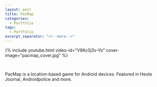 ```yaml
---
layout: post
title: PacMap
categories:
  - Portfolio
tags:
  - Portfolio
excerpt_separator: "<!--more-->"
---
```


{% include youtube.html video-id="V8Kc0j3v-Yo" cover-image="pacmap_cover.jpg" %}

 ឵឵
<!--more-->

PacMap is a location-based game for Android devices.
Featured in Heute Journal, Androidpolice and more.